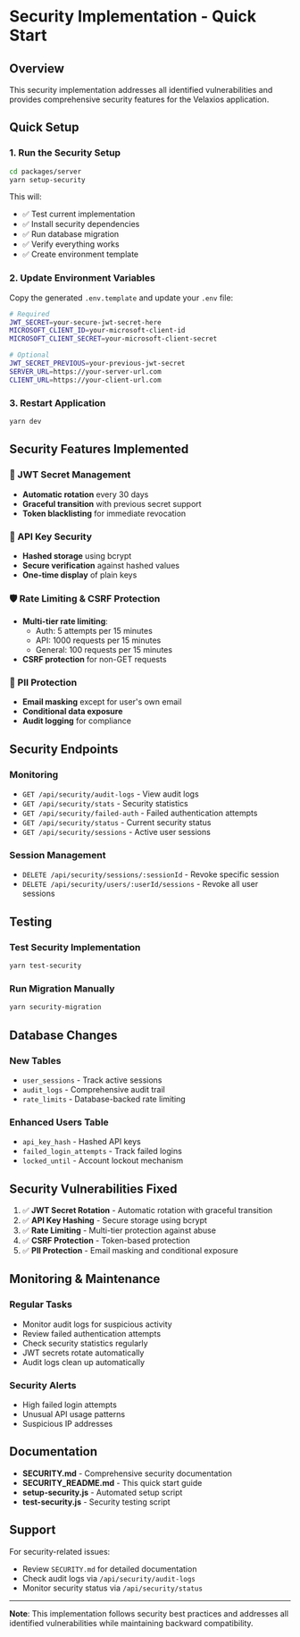# Security Implementation - Quick Start

## Overview

This security implementation addresses all identified vulnerabilities and provides comprehensive security features for the Velaxios application.

## Quick Setup

### 1. Run the Security Setup

```bash
cd packages/server
yarn setup-security
```

This will:

- ✅ Test current implementation
- ✅ Install security dependencies
- ✅ Run database migration
- ✅ Verify everything works
- ✅ Create environment template

### 2. Update Environment Variables

Copy the generated `.env.template` and update your `.env` file:

```bash
# Required
JWT_SECRET=your-secure-jwt-secret-here
MICROSOFT_CLIENT_ID=your-microsoft-client-id
MICROSOFT_CLIENT_SECRET=your-microsoft-client-secret

# Optional
JWT_SECRET_PREVIOUS=your-previous-jwt-secret
SERVER_URL=https://your-server-url.com
CLIENT_URL=https://your-client-url.com
```

### 3. Restart Application

```bash
yarn dev
```

## Security Features Implemented

### 🔐 JWT Secret Management

- **Automatic rotation** every 30 days
- **Graceful transition** with previous secret support
- **Token blacklisting** for immediate revocation

### 🔑 API Key Security

- **Hashed storage** using bcrypt
- **Secure verification** against hashed values
- **One-time display** of plain keys

### 🛡️ Rate Limiting & CSRF Protection

- **Multi-tier rate limiting**:
  - Auth: 5 attempts per 15 minutes
  - API: 1000 requests per 15 minutes
  - General: 100 requests per 15 minutes
- **CSRF protection** for non-GET requests

### 👤 PII Protection

- **Email masking** except for user's own email
- **Conditional data exposure**
- **Audit logging** for compliance

## Security Endpoints

### Monitoring

- `GET /api/security/audit-logs` - View audit logs
- `GET /api/security/stats` - Security statistics
- `GET /api/security/failed-auth` - Failed authentication attempts
- `GET /api/security/status` - Current security status
- `GET /api/security/sessions` - Active user sessions

### Session Management

- `DELETE /api/security/sessions/:sessionId` - Revoke specific session
- `DELETE /api/security/users/:userId/sessions` - Revoke all user sessions

## Testing

### Test Security Implementation

```bash
yarn test-security
```

### Run Migration Manually

```bash
yarn security-migration
```

## Database Changes

### New Tables

- `user_sessions` - Track active sessions
- `audit_logs` - Comprehensive audit trail
- `rate_limits` - Database-backed rate limiting

### Enhanced Users Table

- `api_key_hash` - Hashed API keys
- `failed_login_attempts` - Track failed logins
- `locked_until` - Account lockout mechanism

## Security Vulnerabilities Fixed

1. ✅ **JWT Secret Rotation** - Automatic rotation with graceful transition
2. ✅ **API Key Hashing** - Secure storage using bcrypt
3. ✅ **Rate Limiting** - Multi-tier protection against abuse
4. ✅ **CSRF Protection** - Token-based protection
5. ✅ **PII Protection** - Email masking and conditional exposure

## Monitoring & Maintenance

### Regular Tasks

- Monitor audit logs for suspicious activity
- Review failed authentication attempts
- Check security statistics regularly
- JWT secrets rotate automatically
- Audit logs clean up automatically

### Security Alerts

- High failed login attempts
- Unusual API usage patterns
- Suspicious IP addresses

## Documentation

- **SECURITY.md** - Comprehensive security documentation
- **SECURITY_README.md** - This quick start guide
- **setup-security.js** - Automated setup script
- **test-security.js** - Security testing script

## Support

For security-related issues:

- Review `SECURITY.md` for detailed documentation
- Check audit logs via `/api/security/audit-logs`
- Monitor security status via `/api/security/status`

---

**Note**: This implementation follows security best practices and addresses all identified vulnerabilities while maintaining backward compatibility.
